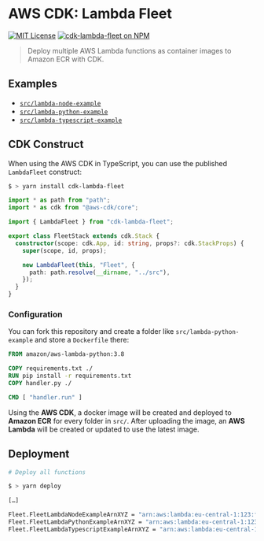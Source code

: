 # AWS CDK: Lambda Fleet

[![MIT License](https://badgen.now.sh/badge/License/MIT/purple?3)](https://github.com/sbstjn/cdk-lambda-fleet/blob/master/LICENSE.md)
[![cdk-lambda-fleet on NPM](https://badgen.net/npm/v/cdk-lambda-fleet?3)](https://www.npmjs.com/package/cdk-lambda-fleet)

> Deploy multiple AWS Lambda functions as container images to Amazon ECR with CDK.

## Examples

- [`src/lambda-node-example`](src/lambda-node-example)
- [`src/lambda-python-example`](src/lambda-python-example)
- [`src/lambda-typescript-example`](src/lambda-typescript-example)

## CDK Construct

When using the AWS CDK in TypeScript, you can use the published `LambdaFleet` construct:

```bash
$ > yarn install cdk-lambda-fleet
```

```typescript
import * as path from "path";
import * as cdk from "@aws-cdk/core";

import { LambdaFleet } from "cdk-lambda-fleet";

export class FleetStack extends cdk.Stack {
  constructor(scope: cdk.App, id: string, props?: cdk.StackProps) {
    super(scope, id, props);

    new LambdaFleet(this, "Fleet", {
      path: path.resolve(__dirname, "../src"),
    });
  }
}
```

### Configuration

You can fork this repository and create a folder like `src/lambda-python-example` and store a `Dockerfile` there:

```Dockerfile
FROM amazon/aws-lambda-python:3.8

COPY requirements.txt ./
RUN pip install -r requirements.txt
COPY handler.py ./

CMD [ "handler.run" ]
```

Using the **AWS CDK**, a docker image will be created and deployed to **Amazon ECR** for every folder in `src/`. After uploading the image, an **AWS Lambda** will be created or updated to use the latest image.

## Deployment

```bash
# Deploy all functions

$ > yarn deploy

[…]

Fleet.FleetLambdaNodeExampleArnXYZ = "arn:aws:lambda:eu-central-1:123:function:Fleet-FleetLambdaNodeExampleXYZ-XYZ"
Fleet.FleetLambdaPythonExampleArnXYZ = "arn:aws:lambda:eu-central-1:123:function:Fleet-FleetLambdaPythonExampleXYZ-XYZ"
Fleet.FleetLambdaTypescriptExampleArnXYZ = "arn:aws:lambda:eu-central-1:123:function:Fleet-FleetLambdaTypescriptExampleXYZ-XYZ"
```
